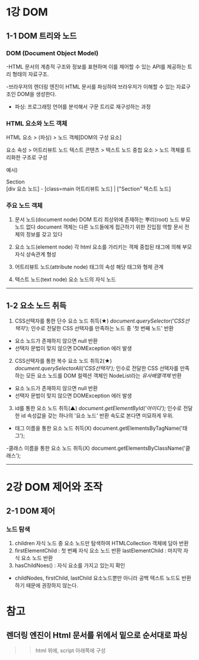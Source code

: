 # 1강 DOM

## 1-1 DOM 트리와 노드

### DOM (Document Object Model)
 -HTML 문서의 계층적 구조와 정보를 표현하며
 이를 제어할 수 있는 API를 제공하는
 트리 형태의 자료구조.

 -브라우저의 렌더링 엔진이 HTML 문서를 파싱하여
 브라우저가 이해할 수 있는 자료구조인 DOM을 생성한다.
 
 * 파싱: 프로그래밍 언어를 분석해서 구문 트리로 재구성하는 과정

### HTML 요소와 노드 객체
  HTML 요소 > (파싱) > 노드 객체[DOM의 구성 요소]

  요소 속성 > 어트리뷰트 노드
  텍스트 콘텐츠 > 텍스트 노드
  중첩 요소 > 노드 객체를 트리화한 구조로 구성

  예시)
  <div class="main">Section</div>
  [div 요소 노드] - [class=main 어트리뷰트 노드]
       |
  ["Section" 텍스트 노드]
  
### 주요 노드 객체
 1. 문서 노드(document node)
  DOM 트리 최상위에 존재하는 뿌리(root) 노드
  부모 노드 없다
  document 객체는 다른 노드들에게 접근하기 위한 진입점 역할
  문서 전체의 정보를 갖고 있다

 2. 요소 노드(element node)
  각 html 요소를 가리키는 객체
  중첩된 태그에 의해 부모자식 상속관계 형성

 3. 어트리뷰트 노드(attribute node)
   태그의 속성
   해당 태그와 형제 관계

 4. 텍스트 노드(text node)
   요소 노드의 자식 노드
 
----------------------------------------------------------------

## 1-2 요소 노드 취득

 1. CSS선택자를 통한 단수 요소 노드 취득(★)
  *document.querySelector('CSS선택자');*
  인수로 전달한 CSS 선택자를 만족하는 노드 중 '첫 번째 노드' 반환
  - 요소 노드가 존재하지 않으면 null 반환
  - 선택자 문법이 맞지 않으면 DOMException 에러 발생
     
 2. CSS선택자를 통한 복수 요소 노드 취득2(★)
  *document.querySelectorAll('CSS선택자');*
  인수로 전달한 CSS 선택자를 만족하는 모든 요소 노드를
  DOM 컬렉션 객체인 NodeList라는 *유사배열객체* 반환
  - 요소 노드가 존재하지 않으면 null 반환
  - 선택자 문법이 맞지 않으면 DOMException 에러 발생

 3. id를 통한 요소 노드 취득(▲)
  *document.getElementById('아이디');*
  인수로 전달한 id 속성값을 갖는 하나의 '요소 노드' 반환
  속도로 본다면 미묘하게 우위.


 - 태그 이름을 통한 요소 노드 취득(X)
  document.getElementsByTagName('태그');

 -클래스 이름을 통한 요소 노드 취득(X)
  document.getElementsByClassName('클래스');
 
----------------------------------------------------------------

# 2강 DOM 제어와 조작

## 2-1 DOM 제어

### 노드 탐색
 1. children
   자식 노드 중 요소 노드만 탐색하여
   HTMLCollection 객체에 담아 반환
 2. firstElementChild : 첫 번째 자식 요소 노드 반환
    lastElementChild : 마지막 자식 요소 노드 반환
 3. hasChildNoes() : 자식 요소를 가지고 있는지 확인

 - childNodes, firstChild, lastChild
  요소노드뿐만 아니라 공백 텍스트 노드도 반환하기 때문에 권장하지 않는다.




# 참고
## 렌더링 엔진이 Html 문서를 위에서 밑으로 순서대로 파싱
 >> html 위에, script 아래쪽에 구성